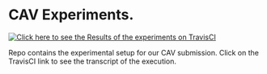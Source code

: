 # CAV Experiments.

[![Click here to see the Results of the experiments on TravisCI](https://travis-ci.org/jayhorn/cav_experiments.svg?branch=master)](https://travis-ci.org/jayhorn/cav_experiments)

Repo contains the experimental setup for our CAV submission. Click on the TravisCI link to see the transcript of the execution.